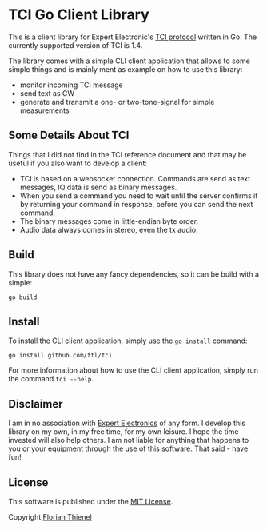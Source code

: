 # TCI Go Client Library

This is a client library for Expert Electronic's [TCI protocol](https://github.com/maksimus1210/TCI) written in Go. The currently supported version of TCI is 1.4.

The library comes with a simple CLI client application that allows to some simple things and is mainly ment as example on how to use this library:

* monitor incoming TCI message
* send text as CW
* generate and transmit a one- or two-tone-signal for simple measurements

## Some Details About TCI

Things that I did not find in the TCI reference document and that may be useful if you also want to develop a client:

* TCI is based on a websocket connection. Commands are send as text messages, IQ data is send as binary messages.
* When you send a command you need to wait until the server confirms it by returning your command in response, before you can send the next command.
* The binary messages come in little-endian byte order.
* Audio data always comes in stereo, even the tx audio.

## Build

This library does not have any fancy dependencies, so it can be build with a simple:

```
go build
```

## Install

To install the CLI client application, simply use the `go install` command:

```
go install github.com/ftl/tci
```

For more information about how to use the CLI client application, simply run the command `tci --help`.

## Disclaimer

I am in no association with [Expert Electronics](https://eesdr.com) of any form. I develop this library on my own, in my free time, for my own leisure. I hope the
time invested will also help others. I am not liable for anything that happens to you or your equipment through the use of this software. That said - have fun!

## License
This software is published under the [MIT License](https://www.tldrlegal.com/l/mit).

Copyright [Florian Thienel](http://thecodingflow.com/)
